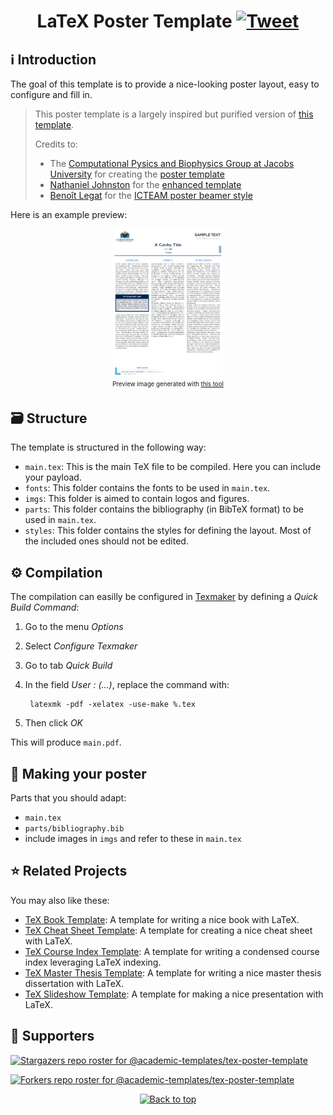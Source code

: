 <h1 align="center">LaTeX Poster Template <a href="https://twitter.com/intent/tweet?text=LaTeX%20Poster%20Template.%0D%0ALaTeX%20template%20for%20designing%20your%20attractive%20poster%2e%0D%0A&hashtags=TeXLaTeX"><img src="https://img.shields.io/badge/Tweet--lightgrey?logo=twitter&style=social" alt="Tweet" height="20"/></a></h1>

## :information_source: Introduction

The goal of this template is to provide a nice-looking poster layout, easy to configure and fill in.

> This poster template is a largely inspired but purified version of [this template](https://github.com/UCL-INMA/ICTEAMposter).
> 
> Credits to:
> - The [Computational Pysics and Biophysics Group at Jacobs University](http://ukleinekat.user.jacobs-university.de/) for creating the [poster template](https://teamwork.jacobs-university.de:8443/confluence/display/CoPandBiG/LaTeX+Poster)
> - [Nathaniel Johnston](https://www.nathanieljohnston.com) for the [enhanced template](https://www.nathanieljohnston.com/2009/08/latex-poster-template/)
> - [Benoît Legat](https://blegat.github.io/) for the [ICTEAM poster beamer style](https://github.com/UCL-INMA/ICTEAMposter)

Here is an example preview:

<p align="center"><img src="https://raw.githubusercontent.com/academic-templates/tex-poster-template/main/doc/preview.png" width="35%"><br>
<sub><sup>Preview image generated with <a href="https://gist.github.com/dhondta/f57dfde304905644ca5c43e48c249125">this tool</a></sup></sub></p>


## :card_file_box: Structure

The template is structured in the following way:

- `main.tex`: This is the main TeX file to be compiled. Here you can include your payload.
- `fonts`: This folder contains the fonts to be used in `main.tex`.
- `imgs`: This folder is aimed to contain logos and figures.
- `parts`: This folder contains the bibliography (in BibTeX format) to be used in `main.tex`.
- `styles`: This folder contains the styles for defining the layout. Most of the included ones should not be edited.

## :gear: Compilation

The compilation can easilly be configured in [Texmaker](https://en.wikipedia.org/wiki/Texmaker) by defining a *Quick Build Command*:

1. Go to the menu *Options*
2. Select *Configure Texmaker*
3. Go to tab *Quick Build*
4. In the field *User : (...)*, replace the command with:

        latexmk -pdf -xelatex -use-make %.tex

5. Then click *OK*

This will produce `main.pdf`.

## :newspaper: Making your poster

Parts that you should adapt:

- `main.tex`
- `parts/bibliography.bib`
- include images in `imgs` and refer to these in `main.tex`


## :star: Related Projects

You may also like these:

- [TeX Book Template](https://github.com/academic-templates/tex-book-template): A template for writing a nice book with LaTeX.
- [TeX Cheat Sheet Template](https://github.com/academic-templates/tex-cheat-sheet-template): A template for creating a nice cheat sheet with LaTeX.
- [TeX Course Index Template](https://github.com/academic-templates/tex-course-index-template): A template for writing a condensed course index leveraging LaTeX indexing.
- [TeX Master Thesis Template](https://github.com/academic-templates/tex-master-thesis-template): A template for writing a nice master thesis dissertation with LaTeX.
- [TeX Slideshow Template](https://github.com/academic-templates/tex-slideshow-template): A template for making a nice presentation with LaTeX.


## :clap: Supporters

[![Stargazers repo roster for @academic-templates/tex-poster-template](https://reporoster.com/stars/dark/academic-templates/tex-poster-template)](https://github.com/academic-templates/tex-poster-template/stargazers)

[![Forkers repo roster for @academic-templates/tex-poster-template](https://reporoster.com/forks/dark/academic-templates/tex-poster-template)](https://github.com/academic-templates/tex-poster-template/network/members)

<p align="center"><a href="#"><img src="https://img.shields.io/badge/Back%20to%20top--lightgrey?style=social" alt="Back to top" height="20"/></a></p>

